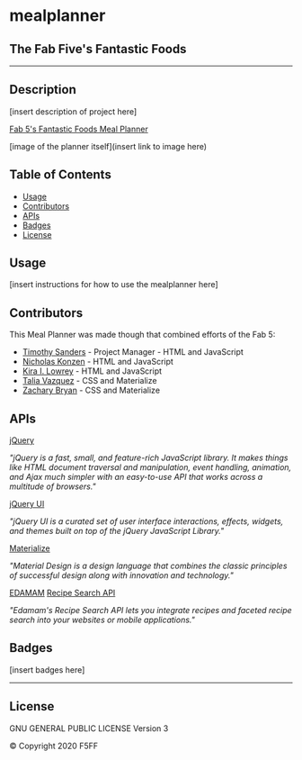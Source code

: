 # mealplanner
## The Fab Five's Fantastic Foods

---

## Description

[insert description of project here]

[Fab 5's Fantastic Foods Meal Planner](https://tbsanders5.github.io/mealplanner/)

[image of the planner itself](insert link to image here)

## Table of Contents

 * [Usage](#usage)
 * [Contributors](#contributors)
 * [APIs](#apis)
 * [Badges](#badges)
 * [License](#license)

## Usage

[insert instructions for how to use the mealplanner here]

## Contributors

This Meal Planner was made though that combined efforts of the Fab 5:

 * [Timothy Sanders](https://github.com/tbsanders5) - Project Manager - HTML and JavaScript
 * [Nicholas Konzen](https://github.com/NTKonzen) - HTML and JavaScript
 * [Kira I. Lowrey](https://github.com/KILowrey) - HTML and JavaScript
 * [Talia Vazquez](https://github.com/taliavazquez) - CSS and Materialize
 * [Zachary Bryan](https://github.com/zacharybryan) - CSS and Materialize

## APIs

[jQuery](https://jquery.com/)

*"jQuery is a fast, small, and feature-rich JavaScript library. It makes things like HTML document traversal and manipulation, event handling, animation, and Ajax much simpler with an easy-to-use API that works across a multitude of browsers."*

[jQuery UI](https://jqueryui.com/)

*"jQuery UI is a curated set of user interface interactions, effects, widgets, and themes built on top of the jQuery JavaScript Library."*

[Materialize](https://materializecss.com/)

*"Material Design is a design language that combines the classic principles of successful design along with innovation and technology."*

[EDAMAM](https://developer.edamam.com/) [Recipe Search API](https://developer.edamam.com/edamam-recipe-api)

*"Edamam's Recipe Search API lets you integrate recipes and faceted recipe search into your websites or mobile applications."*

## Badges

[insert badges here]

---

## License

GNU GENERAL PUBLIC LICENSE Version 3

© Copyright 2020 F5FF